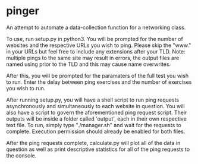# pinger

An attempt to automate a data-collection function for a networking class.

To use, run setup.py in python3. You will be prompted for the number of websites and the respective URLs you wish to ping. Please skip the "www." in your URLs but feel free to include any extensions after your TLD. Note: multiple pings to the same site may result in errors, the output files are named using prior to the TLD and this may cause name overwrites.

After this, you will be prompted for the paramaters of the full test you wish to run. Enter the delay between ping exercises and the number of exercises you wish to run.

After running setup.py, you will have a shell script to run ping requests asynchronously and simultaneously to each website in question. You will also have a script to govern the aforementioned ping request script. Their outputs will be inside a folder called 'output', each in their own respective text file. To run, simply type "./manager.sh" and wait for the requests to complete. Execution permission should already be enabled for both files.

After the ping requests complete, calculate.py will plot all of the data in question as well as print descriptive statistics for all of the ping requests to the console.
